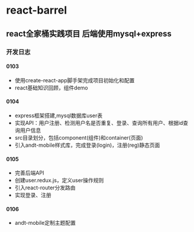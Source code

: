# react-barrel
## react全家桶实践项目 后端使用mysql+express
### 开发日志
#### 0103 
- 使用create-react-app脚手架完成项目初始化和配置
- react基础知识回顾，组件demo

#### 0104 
- express框架搭建,mysql数据库user表
- 实现API：用户注册、检测用户名是否重复、登录、查询所有用户、根据id查询用户信息
- src目录划分，包括component(组件)和container(页面)
- 引入andt-mobile样式库，完成登录(login)，注册(reg)静态页面

#### 0105
- 完善后端API
- 创建user.redux.js，定义user操作规则
- 引入react-router分发路由
- 实现登录、注册

#### 0106
- andt-mobile定制主题配置